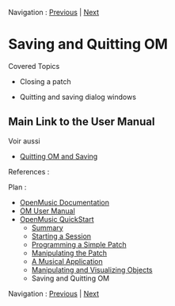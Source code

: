 
Navigation : [Previous](5dComplete "page précédente\(Comments\)")
| [Next](OM-Documentation_1 "Next\(Plan\)")

# Saving and Quitting OM

Covered Topics

  * Closing a patch

  * Quitting and saving dialog windows

## Main Link to the User Manual

Voir aussi

  * [Quitting OM and Saving](QuittingSaving)

References :

Plan :

  * [OpenMusic Documentation](OM-Documentation)
  * [OM User Manual](OM-User-Manual)
  * [OpenMusic QuickStart](QuickStart-Chapters)
    * [Summary](Intro_1)
    * [Starting a Session](1_StartSession)
    * [Programming a Simple Patch](2_progpatch)
    * [Manipulating the Patch](3ManipPatch)
    * [A Musical Application](4_MusicalAp)
    * [Manipulating and Visualizing Objects](5_CompletEdition)
    * Saving and Quitting OM

Navigation : [Previous](5dComplete "page précédente\(Comments\)")
| [Next](OM-Documentation_1 "Next\(Plan\)")

